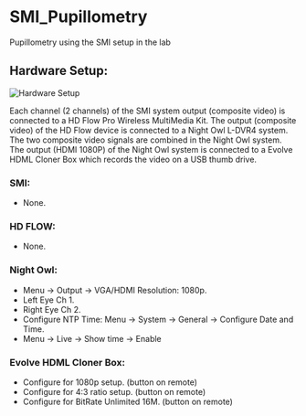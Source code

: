# SMI_Pupillometry
Pupillometry using the SMI setup in the lab

## Hardware Setup:

![Hardware Setup](https://github.com/LPHI-Test/SMI_Pupillometry/blob/master/Images/Hardware%20Setup.jpg)

Each channel (2 channels) of the SMI system output (composite video) is connected to a HD Flow Pro Wireless MultiMedia Kit.  The output (composite video) of the HD Flow device is connected to a Night Owl L-DVR4 system.  The two composite video signals are combined in the Night Owl system.  The output (HDMI 1080P) of the Night Owl system is connected to a Evolve HDML Cloner Box which records the video on a USB thumb drive.

### SMI:
* None.

### HD FLOW:
* None.

### Night Owl:
* Menu -> Output -> VGA/HDMI Resolution: 1080p.
* Left Eye Ch 1.
* Right Eye Ch 2.
* Configure NTP Time: Menu -> System -> General  -> Configure Date and Time.
* Menu -> Live -> Show time -> Enable

### Evolve HDML Cloner Box:
* Configure for 1080p setup. (button on remote)
* Configure for 4:3 ratio setup. (button on remote)
* Configure for BitRate Unlimited 16M. (button on remote)
